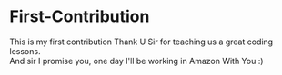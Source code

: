 # First-Contribution
This is my first contribution
Thank U Sir for teaching us a great coding lessons.  
And sir I promise you,
one day I'll be working in Amazon With You :)
